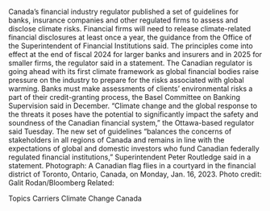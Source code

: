 Canada’s financial industry regulator published a set of guidelines for banks, insurance companies and other regulated firms to assess and disclose climate risks.
Financial firms will need to release climate-related financial disclosures at least once a year, the guidance from the Office of the Superintendent of Financial Institutions said. The principles come into effect at the end of fiscal 2024 for larger banks and insurers and in 2025 for smaller firms, the regulator said in a statement.
The Canadian regulator is going ahead with its first climate framework as global financial bodies raise pressure on the industry to prepare for the risks associated with global warming. Banks must make assessments of clients’ environmental risks a part of their credit-granting process, the Basel Committee on Banking Supervision said in December.
“Climate change and the global response to the threats it poses have the potential to significantly impact the safety and soundness of the Canadian financial system,” the Ottawa-based regulator said Tuesday.
The new set of guidelines “balances the concerns of stakeholders in all regions of Canada and remains in line with the expectations of global and domestic investors who fund Canadian federally regulated financial institutions,” Superintendent Peter Routledge said in a statement.
Photograph: A Canadian flag flies in a courtyard in the financial district of Toronto, Ontario, Canada, on Monday, Jan. 16, 2023. Photo credit: Galit Rodan/Bloomberg
Related:

Topics
Carriers
Climate Change
Canada

